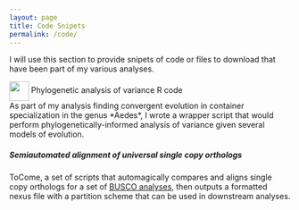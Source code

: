 ```yaml
---
layout: page
title: Code Snipets
permalink: /code/
---
```


I will use this section to provide snipets of code or files to download that have been part of my various analyses.

<div>
  <img style="vertical-align:middle" height="35px" width="35px" src="https://cdn.rawgit.com/jsoghigian/jsoghigian.github.io/3e9b0a7e/Download_alt_font_awesome.svg">
  <span style=""> Phylogenetic analysis of variance R code</span>
</div>
As part of my analysis finding convergent evolution in container specialization in the genus *Aedes*, I wrote a wrapper script that would perform phylogenetically-informed analysis of variance given several models of evolution.


##### Semiautomated alignment of universal single copy orthologs

ToCome, a set of scripts that automagically compares and aligns single copy orthologs for a set of [BUSCO analyses](http://busco.ezlab.org/), then outputs a formatted nexus file with a partition scheme that can be used in downstream analyses.

